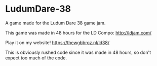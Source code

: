# LudumDare-38
A game made for the Ludum Dare 38 game jam.

This game was made in 48 hours for the LD Compo: http://ldjam.com/

Play it on my website! https://thewgbbroz.nl/ld38/

This is obviously rushed code since it was made in 48 hours, so don't expect too much of the code.

